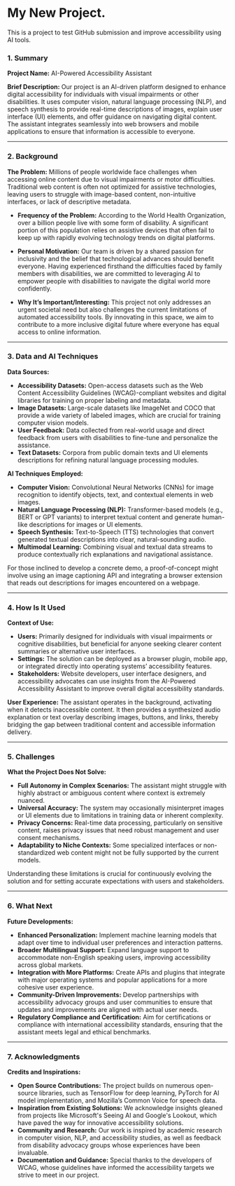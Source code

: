 # My New Project.
This is a project to test GitHub submission and improve accessibility using AI tools.
### 1. Summary

**Project Name:** AI-Powered Accessibility Assistant

**Brief Description:**
Our project is an AI-driven platform designed to enhance digital accessibility for individuals with visual impairments or other disabilities. It uses computer vision, natural language processing (NLP), and speech synthesis to provide real-time descriptions of images, explain user interface (UI) elements, and offer guidance on navigating digital content. The assistant integrates seamlessly into web browsers and mobile applications to ensure that information is accessible to everyone.

---

### 2. Background

**The Problem:**
Millions of people worldwide face challenges when accessing online content due to visual impairments or motor difficulties. Traditional web content is often not optimized for assistive technologies, leaving users to struggle with image-based content, non-intuitive interfaces, or lack of descriptive metadata.

* **Frequency of the Problem:**
  According to the World Health Organization, over a billion people live with some form of disability. A significant portion of this population relies on assistive devices that often fail to keep up with rapidly evolving technology trends on digital platforms.

* **Personal Motivation:**
  Our team is driven by a shared passion for inclusivity and the belief that technological advances should benefit everyone. Having experienced firsthand the difficulties faced by family members with disabilities, we are committed to leveraging AI to empower people with disabilities to navigate the digital world more confidently.

* **Why It’s Important/Interesting:**
  This project not only addresses an urgent societal need but also challenges the current limitations of automated accessibility tools. By innovating in this space, we aim to contribute to a more inclusive digital future where everyone has equal access to online information.

---

### 3. Data and AI Techniques

**Data Sources:**

* **Accessibility Datasets:** Open-access datasets such as the Web Content Accessibility Guidelines (WCAG)-compliant websites and digital libraries for training on proper labeling and metadata.
* **Image Datasets:** Large-scale datasets like ImageNet and COCO that provide a wide variety of labeled images, which are crucial for training computer vision models.
* **User Feedback:** Data collected from real-world usage and direct feedback from users with disabilities to fine-tune and personalize the assistance.
* **Text Datasets:** Corpora from public domain texts and UI elements descriptions for refining natural language processing modules.

**AI Techniques Employed:**

* **Computer Vision:**
  Convolutional Neural Networks (CNNs) for image recognition to identify objects, text, and contextual elements in web images.
* **Natural Language Processing (NLP):**
  Transformer-based models (e.g., BERT or GPT variants) to interpret textual content and generate human-like descriptions for images or UI elements.
* **Speech Synthesis:**
  Text-to-Speech (TTS) technologies that convert generated textual descriptions into clear, natural-sounding audio.
* **Multimodal Learning:**
  Combining visual and textual data streams to produce contextually rich explanations and navigational assistance.

For those inclined to develop a concrete demo, a proof-of-concept might involve using an image captioning API and integrating a browser extension that reads out descriptions for images encountered on a webpage.

---

### 4. How Is It Used

**Context of Use:**

* **Users:**
  Primarily designed for individuals with visual impairments or cognitive disabilities, but beneficial for anyone seeking clearer content summaries or alternative user interfaces.
* **Settings:**
  The solution can be deployed as a browser plugin, mobile app, or integrated directly into operating systems’ accessibility features.
* **Stakeholders:**
  Website developers, user interface designers, and accessibility advocates can use insights from the AI-Powered Accessibility Assistant to improve overall digital accessibility standards.

**User Experience:**
The assistant operates in the background, activating when it detects inaccessible content. It then provides a synthesized audio explanation or text overlay describing images, buttons, and links, thereby bridging the gap between traditional content and accessible information delivery.

---

### 5. Challenges

**What the Project Does Not Solve:**

* **Full Autonomy in Complex Scenarios:**
  The assistant might struggle with highly abstract or ambiguous content where context is extremely nuanced.
* **Universal Accuracy:**
  The system may occasionally misinterpret images or UI elements due to limitations in training data or inherent complexity.
* **Privacy Concerns:**
  Real-time data processing, particularly on sensitive content, raises privacy issues that need robust management and user consent mechanisms.
* **Adaptability to Niche Contexts:**
  Some specialized interfaces or non-standardized web content might not be fully supported by the current models.

Understanding these limitations is crucial for continuously evolving the solution and for setting accurate expectations with users and stakeholders.

---

### 6. What Next

**Future Developments:**

* **Enhanced Personalization:**
  Implement machine learning models that adapt over time to individual user preferences and interaction patterns.
* **Broader Multilingual Support:**
  Expand language support to accommodate non-English speaking users, improving accessibility across global markets.
* **Integration with More Platforms:**
  Create APIs and plugins that integrate with major operating systems and popular applications for a more cohesive user experience.
* **Community-Driven Improvements:**
  Develop partnerships with accessibility advocacy groups and user communities to ensure that updates and improvements are aligned with actual user needs.
* **Regulatory Compliance and Certification:**
  Aim for certifications or compliance with international accessibility standards, ensuring that the assistant meets legal and ethical benchmarks.

---

### 7. Acknowledgments

**Credits and Inspirations:**

* **Open Source Contributions:**
  The project builds on numerous open-source libraries, such as TensorFlow for deep learning, PyTorch for AI model implementation, and Mozilla’s Common Voice for speech data.
* **Inspiration from Existing Solutions:**
  We acknowledge insights gleaned from projects like Microsoft's Seeing AI and Google's Lookout, which have paved the way for innovative accessibility solutions.
* **Community and Research:**
  Our work is inspired by academic research in computer vision, NLP, and accessibility studies, as well as feedback from disability advocacy groups whose experiences have been invaluable.
* **Documentation and Guidance:**
  Special thanks to the developers of WCAG, whose guidelines have informed the accessibility targets we strive to meet in our project.
 
